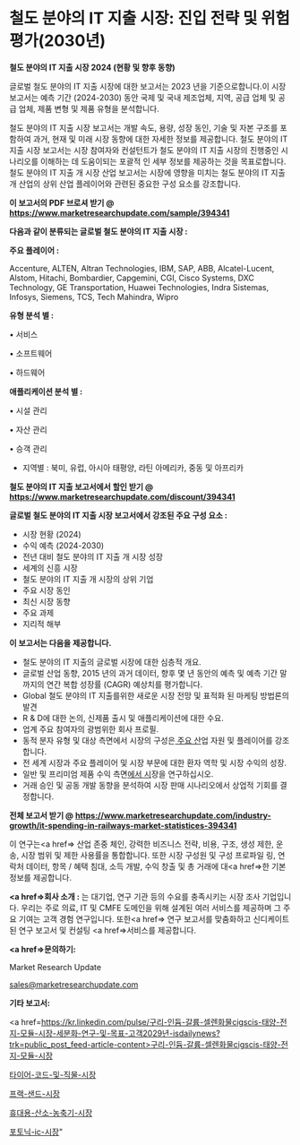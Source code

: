 # 철도 분야의 IT 지출 시장: 진입 전략 및 위험 평가(2030년)

<strong>철도 분야의 IT 지출 시장 2024 (현황 및 향후 동향)</strong>

글로벌 철도 분야의 IT 지출 시장에 대한 보고서는 2023 년을 기준으로합니다.이 시장 보고서는 예측 기간 (2024-2030) 동안 국제 및 국내 제조업체, 지역, 공급 업체 및 공급 업체, 제품 변형 및 제품 유형을 분석합니다.

철도 분야의 IT 지출 시장 보고서는 개발 속도, 용량, 성장 동인, 기술 및 자본 구조를 포함하여 과거, 현재 및 미래 시장 동향에 대한 자세한 정보를 제공합니다. 철도 분야의 IT 지출 시장 보고서는 시장 참여자와 컨설턴트가 철도 분야의 IT 지출 시장의 진행중인 시나리오를 이해하는 데 도움이되는 포괄적 인 세부 정보를 제공하는 것을 목표로합니다. 철도 분야의 IT 지출 개 시장 산업 보고서는 시장에 영향을 미치는 철도 분야의 IT 지출 개 산업의 상위 산업 플레이어와 관련된 중요한 구성 요소를 강조합니다.



<strong>이 보고서의 PDF 브로셔 받기 @ <a href=https://www.marketresearchupdate.com/sample/394341>https://www.marketresearchupdate.com/sample/394341</a></strong>



<strong>다음과 같이 분류되는 글로벌 철도 분야의 IT 지출 시장 :</strong>



<strong>주요 플레이어 :</strong>

Accenture, ALTEN, Altran Technologies, IBM, SAP, ABB, Alcatel-Lucent, Alstom, Hitachi, Bombardier, Capgemini, CGI, Cisco Systems, DXC Technology, GE Transportation, Huawei Technologies, Indra Sistemas, Infosys, Siemens, TCS, Tech Mahindra, Wipro



<strong>유형 분석 별 :</strong>

• 서비스

• 소프트웨어

• 하드웨어



<strong>애플리케이션 분석 별 :</strong>

• 시설 관리

• 자산 관리

• 승객 관리

<ul>
  <li>지역별 : 북미, 유럽, 아시아 태평양, 라틴 아메리카, 중동 및 아프리카</li>
</ul>


<strong>철도 분야의 IT 지출 보고서에서 할인 받기 @ <a href=https://www.marketresearchupdate.com/discount/394341>https://www.marketresearchupdate.com/discount/394341</a></strong>



<strong>글로벌 철도 분야의 IT 지출 시장 보고서에서 강조된 주요 구성 요소 :</strong>
<ul>
  <li>시장 현황 (2024)</li>
  <li>수익 예측 (2024-2030)</li>
  <li>전년 대비 철도 분야의 IT 지출 개 시장 성장</li>
  <li>세계의 신흥 시장</li>
  <li>철도 분야의 IT 지출 개 시장의 상위 기업</li>
  <li>주요 시장 동인</li>
  <li>최신 시장 동향</li>
  <li>주요 과제</li>
  <li>지리적 해부</li>
</ul>


<strong>이 보고서는 다음을 제공합니다.</strong>
<ul>
  <li>철도 분야의 IT 지출의 글로벌 시장에 대한 심층적 개요.</li>
  <li>글로벌 산업 동향, 2015 년의 과거 데이터, 향후 몇 년 동안의 예측 및 예측 기간 말까지의 연간 복합 성장률 (CAGR) 예상치를 평가합니다.</li>
  <li>Global 철도 분야의 IT 지출를위한 새로운 시장 전망 및 표적화 된 마케팅 방법론의 발견</li>
  <li>R &amp; D에 대한 논의, 신제품 출시 및 애플리케이션에 대한 수요.</li>
  <li>업계 주요 참여자의 광범위한 회사 프로필.</li>
  <li>동적 분자 유형 및 대상 측면에서 시장의 구성은<a href=> 주요 산</a>업 자원 및 플레이어를 강조합니다.</li>
  <li>전 세계 시장과 주요 플레이어 및 시장 부문에 대한 환자 역학 및 시장 수익의 성장.</li>
  <li>일반 및 프리미엄 제품 수익 측면<a href=>에서 시</a>장을 연구하십시오.</li>
  <li>거래 승인 및 공동 개발 동향을 분석하여 시장 판매 시나리오에서 상업적 기회를 결정합니다.</li>
</ul>



<strong>전체 보고서 받기 @ <a href=https://www.marketresearchupdate.com/industry-growth/it-spending-in-railways-market-statistices-394341>https://www.marketresearchupdate.com/industry-growth/it-spending-in-railways-market-statistices-394341</a></strong>

이 연구는<a href=> 산업 존중</a> 체인, 강력한 비즈니스 전략, 비용, 구조, 생성 제한, 운송, 시장 범위 및 제한 사용률을 통합합니다. 또한 시장 구성원 및 구성 프로파일 링, 연락처 데이터, 항목 / 혜택 침대, 소득 개발, 수익 창출 및 총 거래에 대<a href=>한 기본 </a>정보를 제공합니다.



<strong><a href=>회사 소</a>개 :</strong>
는 대기업, 연구 기관 등의 수요를 충족시키는 시장 조사 기업입니다. 우리는 주로 의료, IT 및 CMFE 도메인을 위해 설계된 여러 서비스를 제공하며 그 주요 기여는 고객 경험 연구입니다. 또한<a href=> 연구 보</a>고서를 맞춤화하고 신디케이트 된 연구 보고서 및 컨설팅 <a href=>서비스</a>를 제공합니다.



<strong><a href=>문의하기:</a></strong>

Market Research Update

sales@marketresearchupdate.com



<strong>기타 보고서:</strong>

<a href=https://kr.linkedin.com/pulse/구리-인듐-갈륨-셀렌화물cigscis-태양-전지-모듈-시장-세분화-연구-및-목표-고객2029년-isdailynews?trk=public_post_feed-article-content>구리-인듐-갈륨-셀렌화물cigscis-태양-전지-모듈-시장</a>

<a href=https://www.linkedin.com/pulse/타이어-코드-및-직물-시장-경쟁-분석-성장-잠재력-2029-survey-savvy-insights-360-analysis/>타이어-코드-및-직물-시장</a>

<a href=https://www.linkedin.com/pulse/프랙-샌드-시장-진입-전략-및-위험-평가2029년-analytics-avenue-adventures-24-ana-tiwkf/>프랙-샌드-시장</a>

<a href=https://www.linkedin.com/pulse/휴대용-산소-농축기-시장-규모-및-성장-2023-market-matrix-musings-analysis-nukif/>휴대용-산소-농축기-시장</a>

<a href=https://www.linkedin.com/pulse/포토닉-ic-시장-진입-전략-및-위험-평가2030년-trend-tracking-tips-360-analysis-9r9rc/>포토닉-ic-시장</a>"
